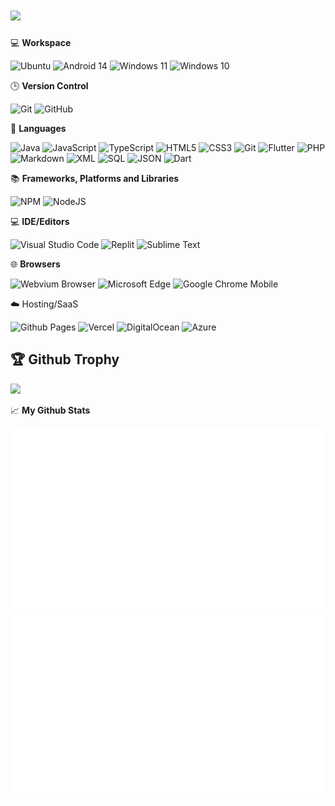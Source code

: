 <h1 align="left">
  <a href="https://git.io/typing-svg">
    <img src="https://readme-typing-svg.herokuapp.com/?lines=Hey+%F0%9F%91%8B,%20I%27m+Ayomide%20Amos.....;Welcome+to+my+Github+Profile....!&size=25%22">
  </a>
</h1>

💻 **Workspace**

![Ubuntu](https://img.shields.io/badge/Ubuntu%20Linux-1793D1?logo=ubuntu&logoColor=fff&style=for-the-badge)
![Android 14](https://img.shields.io/badge/Android%2014-3DDC84?style=for-the-badge&logo=android%2014&logoColor=white)
![Windows 11](https://img.shields.io/badge/Windows%2011-%230079d5.svg?style=for-the-badge&logo=Windows%2011&logoColor=white)
![Windows 10](https://img.shields.io/badge/Windows%2010-0078D6?style=for-the-badge&logo=windows%2010&logoColor=white)

🕒 **Version Control**

![Git](https://img.shields.io/badge/git-%23F05033.svg?style=for-the-badge&logo=git&logoColor=white)
![GitHub](https://img.shields.io/badge/github-%23121011.svg?style=for-the-badge&logo=github&logoColor=white)

📓 **Languages**

![Java](https://img.shields.io/badge/java-%23ED8B00.svg?style=for-the-badge&logo=java&logoColor=white)
![JavaScript](https://img.shields.io/badge/javascript-%23323330.svg?style=for-the-badge&logo=javascript&logoColor=%23F7DF1E)
![TypeScript](https://img.shields.io/badge/typescript-%23007ACC.svg?style=for-the-badge&logo=typescript&logoColor=white)
![HTML5](https://img.shields.io/badge/html5-%23E34F26.svg?style=for-the-badge&logo=html5&logoColor=white)
![CSS3](https://img.shields.io/badge/css3-%231572B6.svg?style=for-the-badge&logo=css3&logoColor=white)
![Git](https://img.shields.io/badge/Git-%2300599C.svg?style=for-the-badge&logo=c&logoColor=white)
![Flutter](https://img.shields.io/badge/Flutter-%2300599C.svg?style=for-the-badge&logo=c%2B%2B&logoColor=white)
![PHP](https://img.shields.io/badge/php-%23777BB4.svg?style=for-the-badge&logo=php&logoColor=white)
![Markdown](https://img.shields.io/badge/markdown-%23000000.svg?style=for-the-badge&logo=markdown&logoColor=white)
![XML](https://img.shields.io/badge/XML-4285f4?style=for-the-badge&logoColor=white)
![SQL](https://img.shields.io/badge/SQL-4285f4?style=for-the-badge&logoColor=white)
![JSON](https://img.shields.io/badge/JSON-4285f4?style=for-the-badge&logoColor=white)
![Dart](https://img.shields.io/badge/Dart-4285f4?style=for-the-badge&logoColor=white)

:books: **Frameworks, Platforms and Libraries**

![NPM](https://img.shields.io/badge/NPM-%23CB3837.svg?style=for-the-badge&logo=npm&logoColor=white)
![NodeJS](https://img.shields.io/badge/node.js-6DA55F?style=for-the-badge&logo=node.js&logoColor=white)

💻 **IDE/Editors**

![Visual Studio Code](https://img.shields.io/badge/Visual%20Studio%20Code-0078d7.svg?style=for-the-badge&logo=visual-studio-code&logoColor=white)
![Replit](https://img.shields.io/badge/Replit-DD1200?style=for-the-badge&logo=Replit&logoColor=white)
![Sublime Text](https://img.shields.io/badge/Sublime-%2366595C.svg?style=for-the-badge&logo=atom&logoColor=white)


:globe_with_meridians: **Browsers**

![Webvium Browser](https://img.shields.io/badge/Webvium%20Browser-4285f4?style=for-the-badge&logoColor=white)
![Microsoft Edge](https://img.shields.io/badge/Microsoft%20Edge-4285f4?style=for-the-badge&logoColor=white)
![Google Chrome Mobile](https://img.shields.io/badge/Google%20Chrome%20Mobile-4285F4?style=for-the-badge&logo=GoogleChrome&logoColor=white)


:cloud: Hosting/SaaS

![Github Pages](https://img.shields.io/badge/github%20pages-121013?style=for-the-badge&logo=github&logoColor=white)
![Vercel](https://img.shields.io/badge/vercel-%23000000.svg?style=for-the-badge&logo=vercel&logoColor=white)
![DigitalOcean](https://img.shields.io/badge/DigitalOcean-%230167ff.svg?style=for-the-badge&logo=digitalOcean&logoColor=white)
![Azure](https://img.shields.io/badge/azure-%230072C6.svg?style=for-the-badge&logo=microsoftazure&logoColor=white)



<p>
<h2>🏆 Github Trophy </h2>

<img src="https://github-profile-trophy.vercel.app/?username=amosayomide05">
</a>
</p>


<p>


📈 **My Github Stats**


![](https://github.com/amosayomide05/stat/blob/master/generated/overview.svg)
![](https://github.com/amosayomide05/stat/blob/master/generated/languages.svg)

